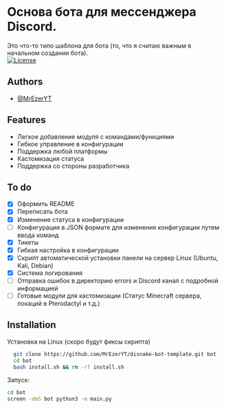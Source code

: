 # Основа бота для мессенджера Discord.

Это что-то типо шаблона для бота (то, что я считаю важным в начальном создании бота). <br>
[![License](https://img.shields.io/badge/License-Apache_2.0-blue.svg)](https://opensource.org/licenses/Apache-2.0)
## Authors

- [@MrEzerYT](https://www.github.com/MrEzerYT)

## Features

- Легкое добавление модуля с командами/функциями 
- Гибкое управление в конфигурации
- Поддержка любой платформы
- Кастомизация статуса
- Поддержка со стороны разработчика

## To do
- [x] Оформить README
- [x] Переписать бота
- [x] Изменение статуса в конфигурации
- [ ] Конфигурация в JSON формате для изменения конфигурации путем ввода команд
- [x] Тикеты
- [x] Гибкая настройка в конфигурации
- [x] Скрипт автоматической установки панели на сервер Linux (Ubuntu, Kali, Debian)
- [x] Система логирования
- [ ] Отправка ошибок в директорию errors и Discord канал с подробной информацией
- [ ] Готовые модули для кастомизации (Статус Minecraft сервера, локаций в Pterodactyl и т.д.)

## Installation

Установка на Linux (скоро будут фиксы скрипта)

```bash
  git clone https://github.com/MrEzerYT/disnake-bot-template.git bot
  cd bot
  bash install.sh && rm -rf install.sh
```

Запуск:

```bash
cd bot
screen -dmS bot python3 -m main.py
```
